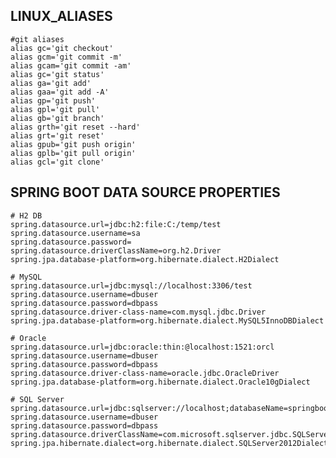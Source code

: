 ## LINUX_ALIASES

    #git aliases
    alias gc='git checkout'
    alias gcm='git commit -m'
    alias gcam='git commit -am'
    alias gc='git status'
    alias ga='git add'
    alias gaa='git add -A'
    alias gp='git push'
    alias gpl='git pull'
    alias gb='git branch'
    alias grth='git reset --hard'
    alias grt='git reset'
    alias gpub='git push origin'
    alias gplb='git pull origin'
    alias gcl='git clone'

## SPRING BOOT DATA SOURCE PROPERTIES

```
# H2 DB
spring.datasource.url=jdbc:h2:file:C:/temp/test
spring.datasource.username=sa
spring.datasource.password=
spring.datasource.driverClassName=org.h2.Driver
spring.jpa.database-platform=org.hibernate.dialect.H2Dialect

# MySQL
spring.datasource.url=jdbc:mysql://localhost:3306/test
spring.datasource.username=dbuser
spring.datasource.password=dbpass
spring.datasource.driver-class-name=com.mysql.jdbc.Driver
spring.jpa.database-platform=org.hibernate.dialect.MySQL5InnoDBDialect

# Oracle
spring.datasource.url=jdbc:oracle:thin:@localhost:1521:orcl
spring.datasource.username=dbuser
spring.datasource.password=dbpass
spring.datasource.driver-class-name=oracle.jdbc.OracleDriver
spring.jpa.database-platform=org.hibernate.dialect.Oracle10gDialect

# SQL Server
spring.datasource.url=jdbc:sqlserver://localhost;databaseName=springbootdb
spring.datasource.username=dbuser
spring.datasource.password=dbpass
spring.datasource.driverClassName=com.microsoft.sqlserver.jdbc.SQLServerDriver
spring.jpa.hibernate.dialect=org.hibernate.dialect.SQLServer2012Dialect


```